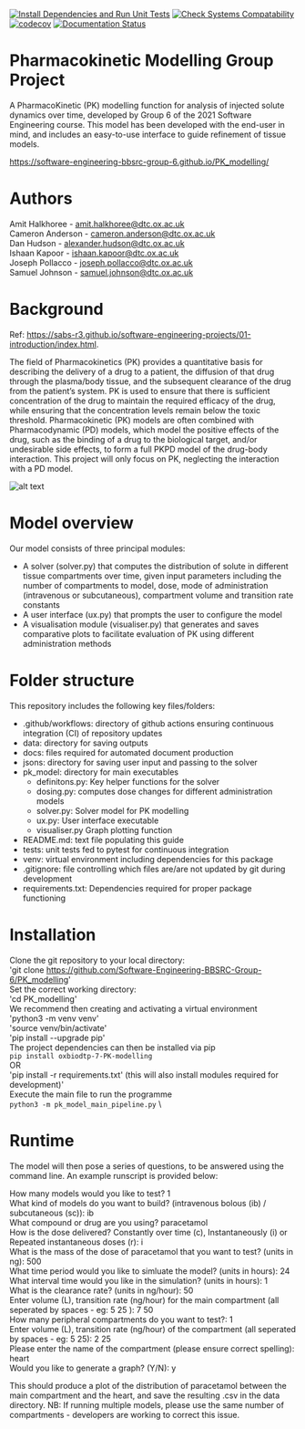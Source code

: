 [![Install Dependencies and Run Unit Tests](https://github.com/Software-Engineering-BBSRC-Group-6/PK_modelling/actions/workflows/run-unittests.yml/badge.svg)](https://github.com/Software-Engineering-BBSRC-Group-6/PK_modelling/actions/workflows/run-unittests.yml)
[![Check Systems Compatability](https://github.com/Software-Engineering-BBSRC-Group-6/PK_modelling/actions/workflows/check-systems-compat.yml/badge.svg)](https://github.com/Software-Engineering-BBSRC-Group-6/PK_modelling/actions/workflows/check-systems-compat.yml)
[![codecov](https://codecov.io/gh/Software-Engineering-BBSRC-Group-6/PK_modelling/branch/main/graph/badge.svg?token=gdzMuuonBd)](https://codecov.io/gh/Software-Engineering-BBSRC-Group-6/PK_modelling)
[![Documentation Status](https://readthedocs.org/projects/pk-proj/badge/?version=latest)](https://pk-proj.readthedocs.io/en/latest/?badge=latest)
# Pharmacokinetic Modelling Group Project

A PharmacoKinetic (PK) modelling function for analysis of injected solute dynamics over time, developed by Group 6 of the 2021 Software Engineering course. This model has been developed with the end-user in mind, and includes an easy-to-use interface to guide refinement of tissue models.

https://software-engineering-bbsrc-group-6.github.io/PK_modelling/

# Authors

Amit Halkhoree - amit.halkhoree@dtc.ox.ac.uk \
Cameron Anderson - cameron.anderson@dtc.ox.ac.uk \
Dan Hudson - alexander.hudson@dtc.ox.ac.uk \
Ishaan Kapoor - ishaan.kapoor@dtc.ox.ac.uk \
Joseph Pollacco - joseph.pollacco@dtc.ox.ac.uk \
Samuel Johnson - samuel.johnson@dtc.ox.ac.uk

# Background
Ref: https://sabs-r3.github.io/software-engineering-projects/01-introduction/index.html.

The field of Pharmacokinetics (PK) provides a quantitative basis for describing the delivery of a drug to a patient, the diffusion of that drug through the plasma/body tissue, and the subsequent clearance of the drug from the patient’s system. PK is used to ensure that there is sufficient concentration of the drug to maintain the required efficacy of the drug, while ensuring that the concentration levels remain below the toxic threshold. Pharmacokinetic (PK) models are often combined with Pharmacodynamic (PD) models, which model the positive effects of the drug, such as the binding of a drug to the biological target, and/or undesirable side effects, to form a full PKPD model of the drug-body interaction. This project will only focus on PK, neglecting the interaction with a PD model.

![alt text](https://sabs-r3.github.io/software-engineering-projects/fig/pk1.jpg)
# Model overview

Our model consists of three principal modules:
- A solver (solver.py) that computes the distribution of solute in different tissue compartments over time, given input parameters including the number of compartments to model, dose,  mode of administration  (intravenous or subcutaneous), compartment volume and transition rate constants
- A user interface (ux.py) that prompts the user to configure the model
- A visualisation module (visualiser.py) that generates and saves comparative plots to facilitate evaluation of PK using different administration methods

# Folder structure

This repository includes the following key files/folders:

- .github/workflows: directory of github actions ensuring continuous integration (CI) of repository updates
- data: directory for saving outputs
- docs: files required for automated document production
- jsons: directory for saving user input and passing to the solver
- pk_model: directory for main executables
    - definitons.py: Key helper functions for the solver
    - dosing.py: computes dose changes for different administration models
    - solver.py: Solver model for PK modelling
    - ux.py: User interface executable
    - visualiser.py Graph plotting function
- README.md: text file populating this guide
- tests: unit tests fed to pytest for continuous integration
- venv: virtual environment including dependencies for this package
- .gitignore: file controlling which files are/are not updated by git during development
- requirements.txt: Dependencies required for proper package functioning

# Installation

Clone the git repository to your local directory: \
'git clone https://github.com/Software-Engineering-BBSRC-Group-6/PK_modelling' \
Set the correct working directory: \
'cd PK_modelling' \
We recommend then creating and activating a virtual environment \
'python3 -m venv venv' \
'source venv/bin/activate' \
'pip install --upgrade pip' \
The project dependencies can then be installed via pip \
 `pip install oxbiodtp-7-PK-modelling` \
 OR \
 'pip install -r requirements.txt' (this will also install modules required for development)' \
Execute the main file to run the programme \
`python3 -m pk_model_main_pipeline.py` \

# Runtime

The model will then pose a series of questions, to be answered using the command line. An example runscript is provided below:

How many models would you like to test? 1 \
What kind of models do you want to build? (intravenous bolous (ib) / subcutaneous (sc)): ib \
What compound or drug are you using? paracetamol \
How is the dose delivered? Constantly over time (c), Instantaneously (i) or Repeated instantaneous doses (r): i \
What is the mass of the dose of paracetamol that you want to test? (units in ng): 500 \
What time period would you like to simluate the model? (units in hours): 24 \
What interval time would you like in the simulation? (units in hours): 1 \
What is the clearance rate? (units in ng/hour): 50 \
Enter volume (L), transition rate (ng/hour) for the main compartment (all seperated by spaces - eg: 5 25 ): 7 50 \
How many peripheral compartments do you want to test?: 1 \
Enter volume (L), transition rate (ng/hour) of the compartment (all seperated by spaces - eg: 5 25): 2 25 \
Please enter the name of the compartment (please ensure correct spelling): heart \
Would you like to generate a graph? (Y/N): y

This should produce a plot of the distribution of paracetamol between the main compartment and the heart, and save the resulting .csv in the data directory.
NB: If running multiple models, please use the same number of compartments - developers are working to correct this issue.
